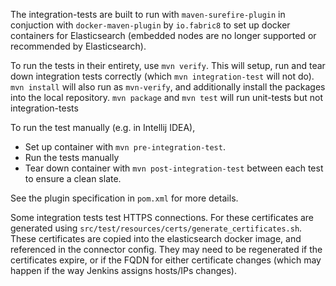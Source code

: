The integration-tests are built to run with `maven-surefire-plugin` in conjuction with 
`docker-maven-plugin` by `io.fabric8` to set up docker containers for Elasticsearch 
(embedded nodes are no longer supported or recommended by Elasticsearch).

To run the tests in their entirety, use `mvn verify`. This will setup, run and tear
down integration tests correctly (which `mvn integration-test` will not do). `mvn install` will
also run as `mvn-verify`, and additionally install the packages into the local repository.
`mvn package` and `mvn test` will run unit-tests but not integration-tests

To run the test manually (e.g. in Intellij IDEA),
* Set up container with `mvn pre-integration-test`.
* Run the tests manually
* Tear down container with `mvn post-integration-test` between each test to ensure a clean slate.

See the plugin specification in `pom.xml` for more details.

Some integration tests test HTTPS connections. For these certificates are generated
using `src/test/resources/certs/generate_certificates.sh`. These certificates are copied
into the elasticsearch docker image, and referenced in the connector config. They may need
to be regenerated if the certificates expire, or if the FQDN for either certificate changes 
(which may happen if the way Jenkins assigns hosts/IPs changes).
